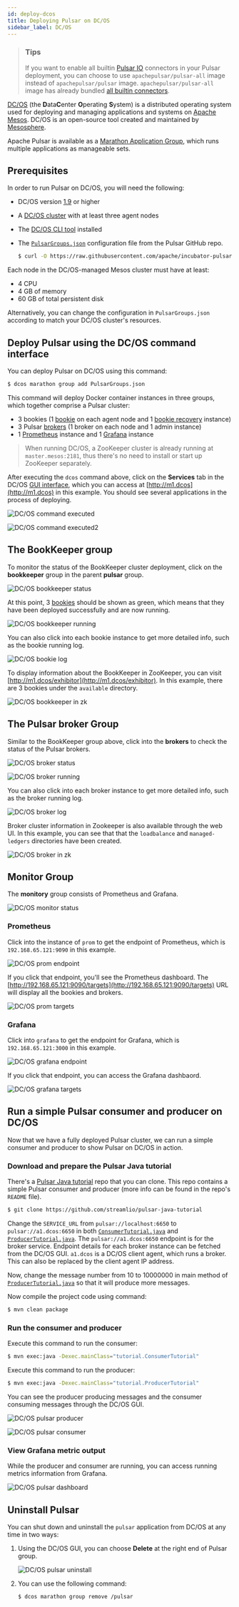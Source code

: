 ```yaml
---
id: deploy-dcos
title: Deploying Pulsar on DC/OS
sidebar_label: DC/OS
---
```


> ### Tips
>
> If you want to enable all builtin [Pulsar IO](io-overview.md) connectors in your Pulsar deployment, you can choose to use `apachepulsar/pulsar-all` image instead of
> `apachepulsar/pulsar` image. `apachepulsar/pulsar-all` image has already bundled [all builtin connectors](io-overview.md#working-with-connectors).

[DC/OS](https://dcos.io/) (the <strong>D</strong>ata<strong>C</strong>enter <strong>O</strong>perating <strong>S</strong>ystem) is a distributed operating system used for deploying and managing applications and systems on [Apache Mesos](http://mesos.apache.org/). DC/OS is an open-source tool created and maintained by [Mesosphere](https://mesosphere.com/).

Apache Pulsar is available as a [Marathon Application Group](https://mesosphere.github.io/marathon/docs/application-groups.html), which runs multiple applications as manageable sets.

## Prerequisites

In order to run Pulsar on DC/OS, you will need the following:

* DC/OS version [1.9](https://docs.mesosphere.com/1.9/) or higher
* A [DC/OS cluster](https://docs.mesosphere.com/1.9/installing/) with at least three agent nodes
* The [DC/OS CLI tool](https://docs.mesosphere.com/1.9/cli/install/) installed
* The [`PulsarGroups.json`](https://github.com/apache/incubator-pulsar/blob/master/deployment/dcos/PulsarGroups.json) configuration file from the Pulsar GitHub repo.

  ```bash
  $ curl -O https://raw.githubusercontent.com/apache/incubator-pulsar/master/deployment/dcos/PulsarGroups.json
  ```

Each node in the DC/OS-managed Mesos cluster must have at least:

* 4 CPU
* 4 GB of memory
* 60 GB of total persistent disk

Alternatively, you can change the configuration in `PulsarGroups.json` according to match your DC/OS cluster's resources.

## Deploy Pulsar using the DC/OS command interface

You can deploy Pulsar on DC/OS using this command:

```bash
$ dcos marathon group add PulsarGroups.json
```

This command will deploy Docker container instances in three groups, which together comprise a Pulsar cluster:

* 3 bookies (1 [bookie](reference-terminology.md#bookie) on each agent node and 1 [bookie recovery](http://bookkeeper.apache.org/docs/latest/admin/autorecovery/) instance)
* 3 Pulsar [brokers](reference-terminology.md#broker) (1 broker on each node and 1 admin instance)
* 1 [Prometheus](http://prometheus.io/) instance and 1 [Grafana](https://grafana.com/) instance


> When running DC/OS, a ZooKeeper cluster is already running at `master.mesos:2181`, thus there's no need to install or start up ZooKeeper separately.

After executing the `dcos` command above, click on the **Services** tab in the DC/OS [GUI interface](https://docs.mesosphere.com/latest/gui/), which you can access at [http://m1.dcos](http://m1.dcos) in this example. You should see several applications in the process of deploying.

![DC/OS command executed](assets/dcos_command_execute.png)

![DC/OS command executed2](assets/dcos_command_execute2.png)

## The BookKeeper group

To monitor the status of the BookKeeper cluster deployment, click on the **bookkeeper** group in the parent **pulsar** group.

![DC/OS bookkeeper status](assets/dcos_bookkeeper_status.png)

At this point, 3 [bookies](reference-terminology.md#bookie) should be shown as green, which means that they have been deployed successfully and are now running.
 
![DC/OS bookkeeper running](assets/dcos_bookkeeper_run.png)
 
You can also click into each bookie instance to get more detailed info, such as the bookie running log.

![DC/OS bookie log](assets/dcos_bookie_log.png)

To display information about the BookKeeper in ZooKeeper, you can visit [http://m1.dcos/exhibitor](http://m1.dcos/exhibitor). In this example, there are 3 bookies under the `available` directory.

![DC/OS bookkeeper in zk](assets/dcos_bookkeeper_in_zookeeper.png)

## The Pulsar broker Group

Similar to the BookKeeper group above, click into the **brokers** to check the status of the Pulsar brokers.

![DC/OS broker status](assets/dcos_broker_status.png)

![DC/OS broker running](assets/dcos_broker_run.png)

You can also click into each broker instance to get more detailed info, such as the broker running log.

![DC/OS broker log](assets/dcos_broker_log.png)

Broker cluster information in Zookeeper is also available through the web UI. In this example, you can see that that the `loadbalance` and `managed-ledgers` directories have been created.

![DC/OS broker in zk](assets/dcos_broker_in_zookeeper.png)

## Monitor Group

The **monitory** group consists of Prometheus and Grafana.

![DC/OS monitor status](assets/dcos_monitor_status.png)

### Prometheus

Click into the instance of `prom` to get the endpoint of Prometheus, which is `192.168.65.121:9090` in this example.

![DC/OS prom endpoint](assets/dcos_prom_endpoint.png)

If you click that endpoint, you'll see the Prometheus dashboard. The [http://192.168.65.121:9090/targets](http://192.168.65.121:9090/targets) URL will display all the bookies and brokers.

![DC/OS prom targets](assets/dcos_prom_targets.png)

### Grafana

Click into `grafana` to get the endpoint for Grafana, which is `192.168.65.121:3000` in this example.
 
![DC/OS grafana endpoint](assets/dcos_grafana_endpoint.png)

If you click that endpoint, you can access the Grafana dashbaord.

![DC/OS grafana targets](assets/dcos_grafana_dashboard.png)

## Run a simple Pulsar consumer and producer on DC/OS

Now that we have a fully deployed Pulsar cluster, we can run a simple consumer and producer to show Pulsar on DC/OS in action.

### Download and prepare the Pulsar Java tutorial

There's a [Pulsar Java tutorial](https://github.com/streamlio/pulsar-java-tutorial) repo that you can clone. This repo contains a simple Pulsar consumer and producer (more info can be found in the repo's `README` file).

```bash
$ git clone https://github.com/streamlio/pulsar-java-tutorial
```

Change the `SERVICE_URL` from `pulsar://localhost:6650` to `pulsar://a1.dcos:6650` in both [`ConsumerTutorial.java`](https://github.com/streamlio/pulsar-java-tutorial/blob/master/src/main/java/tutorial/ConsumerTutorial.java) and [`ProducerTutorial.java`](https://github.com/streamlio/pulsar-java-tutorial/blob/master/src/main/java/tutorial/ProducerTutorial.java).
The `pulsar://a1.dcos:6650` endpoint is for the broker service. Endpoint details for each broker instance can be fetched from the DC/OS GUI. `a1.dcos` is a DC/OS client agent, which runs a broker. This can also be replaced by the client agent IP address.

Now, change the message number from 10 to 10000000 in main method of [`ProducerTutorial.java`](https://github.com/streamlio/pulsar-java-tutorial/blob/master/src/main/java/tutorial/ProducerTutorial.java) so that it will produce more messages.

Now compile the project code using command:

```bash
$ mvn clean package
```

### Run the consumer and producer

Execute this command to run the consumer:

```bash
$ mvn exec:java -Dexec.mainClass="tutorial.ConsumerTutorial"
```

Execute this command to run the producer:

```bash
$ mvn exec:java -Dexec.mainClass="tutorial.ProducerTutorial"
```

You can see the producer producing messages and the consumer consuming messages through the DC/OS GUI.

![DC/OS pulsar producer](assets/dcos_producer.png)

![DC/OS pulsar consumer](assets/dcos_consumer.png)

### View Grafana metric output

While the producer and consumer are running, you can access running metrics information from Grafana.

![DC/OS pulsar dashboard](assets/dcos_metrics.png)


## Uninstall Pulsar

You can shut down and uninstall the `pulsar` application from DC/OS at any time in two ways:

1. Using the DC/OS GUI, you can choose **Delete** at the right end of Pulsar group.

    ![DC/OS pulsar uninstall](assets/dcos_uninstall.png)

2. You can use the following command:

    ```bash
    $ dcos marathon group remove /pulsar
    ```
